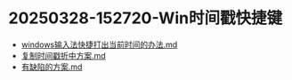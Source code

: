 # 20250328-152720-Win时间戳快捷键
  - [windows输入法快捷打出当前时间的办法.md](windows输入法快捷打出当前时间的办法.md)
  - [复制时间戳折中方案.md](复制时间戳折中方案.md)
  - [有缺陷的方案.md](有缺陷的方案.md)
